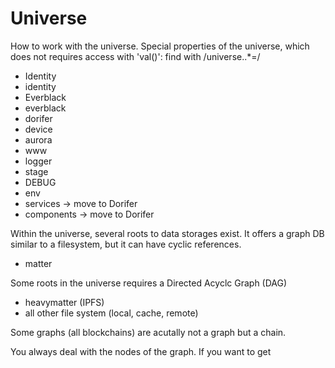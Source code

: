 Universe
========

How to work with the universe. Special properties of the universe, which does not requires access with 'val()':        find with /universe\..*=/
- Identity
- identity
- Everblack
- everblack
- dorifer
- device
- aurora
- www
- logger
- stage
- DEBUG
- env
- services -> move to Dorifer
- components -> move to Dorifer

Within the universe, several roots to data storages exist. It offers a graph DB similar to a filesystem, but it can have cyclic references.
- matter   

Some roots in the universe requires a Directed Acyclc Graph (DAG)
- heavymatter (IPFS)
- all other file system (local, cache, remote)

Some graphs (all blockchains) are acutally not a graph but a chain. 

You always deal with the nodes of the graph. If you want to get 


